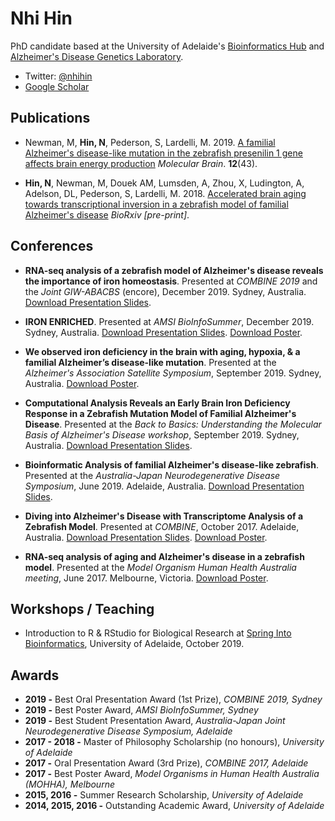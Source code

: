 # Nhi Hin

PhD candidate based at the University of Adelaide's [Bioinformatics Hub](https://twitter.com/UofABioinfoHub) and [Alzheimer's Disease Genetics Laboratory](https://facebook.com/forgetfulfish). 

- Twitter: [@nhihin](https://twitter.com/NhiHin)
- [Google Scholar](https://scholar.google.com.au/citations?user=oLcwgrcAAAAJ&hl=en)


## Publications

- Newman, M, **Hin, N**, Pederson, S, Lardelli, M. 2019. [A familial Alzheimer's disease-like mutation in the zebrafish presenilin 1 gene affects brain energy production](https://molecularbrain.biomedcentral.com/track/pdf/10.1186/s13041-019-0467-y) *Molecular Brain*. **12**(43).

- **Hin, N**, Newman, M, Douek AM, Lumsden, A, Zhou, X, Ludington, A, Adelson, DL, Pederson, S, Lardelli, M. 2018. [Accelerated brain aging towards transcriptional inversion in a zebrafish model of familial Alzheimer's disease](https://www.biorxiv.org/content/10.1101/262162v2.abstract) *BioRxiv [pre-print]*. 


## Conferences

- **RNA-seq analysis of a zebrafish model of Alzheimer's disease reveals the importance of iron homeostasis**. Presented at *COMBINE 2019* and the *Joint GIW-ABACBS* (encore), December 2019. Sydney, Australia. [Download Presentation Slides](http://nhihin.com/files/COMBINE_Iron_Brain_Pres_NH.pdf). 

- **IRON ENRICHED**. Presented at *AMSI BioInfoSummer*, December 2019. Sydney, Australia. [Download Presentation Slides](http://nhihin.com/files/N_Hin_IronSlides.pdf). [Download Poster](http://nhihin.com/files/BioInfoSummer_IronPoster.pdf). 

- **We observed iron deficiency in the brain with aging, hypoxia, & a familial Alzheimer’s disease-like mutation**. Presented at the *Alzheimer's Association Satellite Symposium*, September 2019. Sydney, Australia. [Download Poster](http://nhihin.com/files/IronPoster.pdf).

- **Computational Analysis Reveals an Early Brain Iron Deficiency Response in a Zebrafish Mutation Model of Familial Alzheimer's Disease**. Presented at the *Back to Basics: Understanding the Molecular Basis of Alzheimer's Disease workshop*, September 2019. Sydney, Australia. [Download Presentation Slides](http://nhihin.com/files/B2B_Workshop.pdf).

- **Bioinformatic Analysis of familial Alzheimer's disease-like zebrafish**. Presented at the *Australia-Japan Neurodegenerative Disease Symposium*, June 2019. Adelaide, Australia. [Download Presentation Slides](http://nhihin.com/files/Neurodegeneration_Symposium_pres.pdf).

- **Diving into Alzheimer's Disease with Transcriptome Analysis of a Zebrafish Model**. Presented at *COMBINE*, October 2017. Adelaide, Australia. [Download Presentation Slides](http://nhihin.com/files/NH-COMBINE-Presentation-Slides.pdf). [Download Poster](http://nhihin.com/files/PosterCOMBINE.gif). 

- **RNA-seq analysis of aging and Alzheimer's disease in a zebrafish model**. Presented at the *Model Organism Human Health Australia meeting*, June 2017. Melbourne, Victoria. [Download Poster](http://nhihin.com/files/PosterMOHHA.gif).


## Workshops / Teaching 

- Introduction to R & RStudio for Biological Research at [Spring Into Bioinformatics](https://www.adelaide.edu.au/bioinformatics-hub/events/list/2019/10/spring-into-bioinformatics), University of Adelaide, October 2019.  


## Awards

- **2019 -** Best Oral Presentation Award (1st Prize), *COMBINE 2019, Sydney*
- **2019 -** Best Poster Award, *AMSI BioInfoSummer, Sydney*
- **2019 -** Best Student Presentation Award,  *Australia-Japan Joint Neurodegenerative Disease Symposium, Adelaide*
- **2017 - 2018 -** Master of Philosophy Scholarship (no honours), *University of Adelaide*
- **2017 -** Oral Presentation Award (3rd Prize), *COMBINE 2017, Adelaide*
- **2017 -** Best Poster Award, *Model Organisms in Human Health Australia (MOHHA), Melbourne*
- **2015, 2016 -** Summer Research Scholarship, *University of Adelaide*
- **2014, 2015, 2016 -** Outstanding Academic Award, *University of Adelaide*





